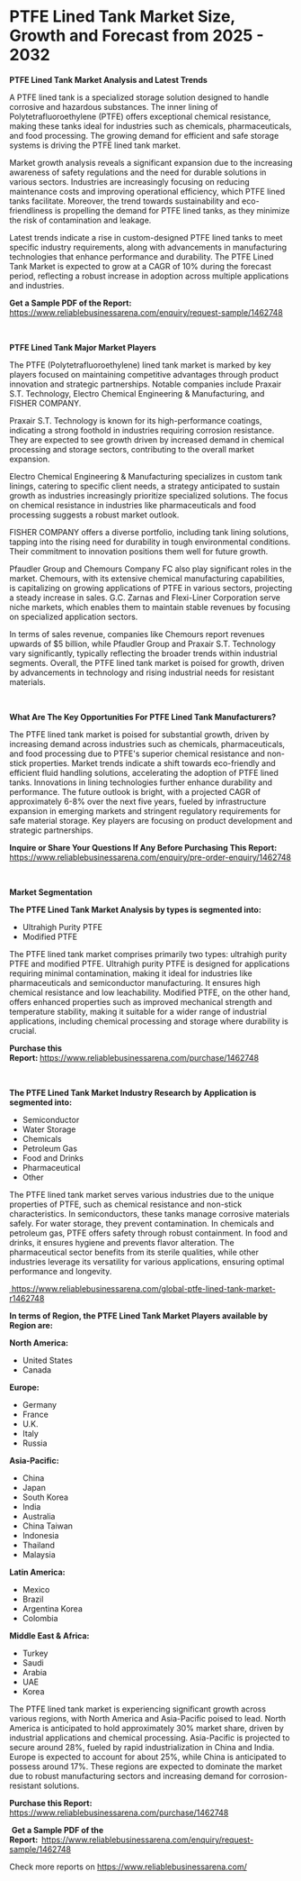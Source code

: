 <p><h1>PTFE Lined Tank Market Size, Growth and Forecast from 2025 - 2032</h1></p><p><strong>PTFE Lined Tank Market Analysis and Latest Trends</strong></p>
<p><p>A PTFE lined tank is a specialized storage solution designed to handle corrosive and hazardous substances. The inner lining of Polytetrafluoroethylene (PTFE) offers exceptional chemical resistance, making these tanks ideal for industries such as chemicals, pharmaceuticals, and food processing. The growing demand for efficient and safe storage systems is driving the PTFE lined tank market.</p><p>Market growth analysis reveals a significant expansion due to the increasing awareness of safety regulations and the need for durable solutions in various sectors. Industries are increasingly focusing on reducing maintenance costs and improving operational efficiency, which PTFE lined tanks facilitate. Moreover, the trend towards sustainability and eco-friendliness is propelling the demand for PTFE lined tanks, as they minimize the risk of contamination and leakage.</p><p>Latest trends indicate a rise in custom-designed PTFE lined tanks to meet specific industry requirements, along with advancements in manufacturing technologies that enhance performance and durability. The PTFE Lined Tank Market is expected to grow at a CAGR of 10% during the forecast period, reflecting a robust increase in adoption across multiple applications and industries.</p></p>
<p><strong>Get a Sample PDF of the Report:&nbsp;</strong> <a href="https://www.reliablebusinessarena.com/enquiry/request-sample/1462748?utm_campaign=3251&utm_medium=2&utm_source=Github&utm_content=ia&utm_term=08032025&utm_id=ptfe-lined-tank">https://www.reliablebusinessarena.com/enquiry/request-sample/1462748</a></p>
<p>&nbsp;</p>
<p><strong>PTFE Lined Tank Major Market Players</strong></p>
<p><p>The PTFE (Polytetrafluoroethylene) lined tank market is marked by key players focused on maintaining competitive advantages through product innovation and strategic partnerships. Notable companies include Praxair S.T. Technology, Electro Chemical Engineering & Manufacturing, and FISHER COMPANY.</p><p>Praxair S.T. Technology is known for its high-performance coatings, indicating a strong foothold in industries requiring corrosion resistance. They are expected to see growth driven by increased demand in chemical processing and storage sectors, contributing to the overall market expansion.</p><p>Electro Chemical Engineering & Manufacturing specializes in custom tank linings, catering to specific client needs, a strategy anticipated to sustain growth as industries increasingly prioritize specialized solutions. The focus on chemical resistance in industries like pharmaceuticals and food processing suggests a robust market outlook.</p><p>FISHER COMPANY offers a diverse portfolio, including tank lining solutions, tapping into the rising need for durability in tough environmental conditions. Their commitment to innovation positions them well for future growth.</p><p>Pfaudler Group and Chemours Company FC also play significant roles in the market. Chemours, with its extensive chemical manufacturing capabilities, is capitalizing on growing applications of PTFE in various sectors, projecting a steady increase in sales. G.C. Zarnas and Flexi-Liner Corporation serve niche markets, which enables them to maintain stable revenues by focusing on specialized application sectors.</p><p>In terms of sales revenue, companies like Chemours report revenues upwards of $5 billion, while Pfaudler Group and Praxair S.T. Technology vary significantly, typically reflecting the broader trends within industrial segments. Overall, the PTFE lined tank market is poised for growth, driven by advancements in technology and rising industrial needs for resistant materials.</p></p>
<p>&nbsp;</p>
<p><strong>What Are The Key Opportunities For PTFE Lined Tank Manufacturers?</strong></p>
<p><p>The PTFE lined tank market is poised for substantial growth, driven by increasing demand across industries such as chemicals, pharmaceuticals, and food processing due to PTFE's superior chemical resistance and non-stick properties. Market trends indicate a shift towards eco-friendly and efficient fluid handling solutions, accelerating the adoption of PTFE lined tanks. Innovations in lining technologies further enhance durability and performance. The future outlook is bright, with a projected CAGR of approximately 6-8% over the next five years, fueled by infrastructure expansion in emerging markets and stringent regulatory requirements for safe material storage. Key players are focusing on product development and strategic partnerships.</p></p>
<p><strong>Inquire or Share Your Questions If Any Before Purchasing This Report:</strong> <a href="https://www.reliablebusinessarena.com/enquiry/pre-order-enquiry/1462748?utm_campaign=3251&utm_medium=2&utm_source=Github&utm_content=ia&utm_term=08032025&utm_id=ptfe-lined-tank">https://www.reliablebusinessarena.com/enquiry/pre-order-enquiry/1462748</a></p>
<p>&nbsp;</p>
<p><strong>Market Segmentation</strong></p>
<p><strong>The PTFE Lined Tank Market Analysis by types is segmented into:</strong></p>
<p><ul><li>Ultrahigh Purity PTFE</li><li>Modified PTFE</li></ul></p>
<p><p>The PTFE lined tank market comprises primarily two types: ultrahigh purity PTFE and modified PTFE. Ultrahigh purity PTFE is designed for applications requiring minimal contamination, making it ideal for industries like pharmaceuticals and semiconductor manufacturing. It ensures high chemical resistance and low leachability. Modified PTFE, on the other hand, offers enhanced properties such as improved mechanical strength and temperature stability, making it suitable for a wider range of industrial applications, including chemical processing and storage where durability is crucial.</p></p>
<p><strong>Purchase this Report:&nbsp;</strong><a href="https://www.reliablebusinessarena.com/purchase/1462748?utm_campaign=3251&utm_medium=2&utm_source=Github&utm_content=ia&utm_term=08032025&utm_id=ptfe-lined-tank">https://www.reliablebusinessarena.com/purchase/1462748</a></p>
<p>&nbsp;</p>
<p><strong>The PTFE Lined Tank Market Industry Research by Application is segmented into:</strong></p>
<p><ul><li>Semiconductor</li><li>Water Storage</li><li>Chemicals</li><li>Petroleum Gas</li><li>Food and Drinks</li><li>Pharmaceutical</li><li>Other</li></ul></p>
<p><p>The PTFE lined tank market serves various industries due to the unique properties of PTFE, such as chemical resistance and non-stick characteristics. In semiconductors, these tanks manage corrosive materials safely. For water storage, they prevent contamination. In chemicals and petroleum gas, PTFE offers safety through robust containment. In food and drinks, it ensures hygiene and prevents flavor alteration. The pharmaceutical sector benefits from its sterile qualities, while other industries leverage its versatility for various applications, ensuring optimal performance and longevity.</p></p>
<p><a href="https://www.reliablebusinessarena.com/global-ptfe-lined-tank-market-r1462748?utm_campaign=3251&utm_medium=2&utm_source=Github&utm_content=ia&utm_term=08032025&utm_id=ptfe-lined-tank">&nbsp;https://www.reliablebusinessarena.com/global-ptfe-lined-tank-market-r1462748</a></p>
<p><strong>In terms of Region, the PTFE Lined Tank Market Players available by Region are:</strong></p>
<p>
    <p> <strong> North America: </strong>
        <ul>
            <li>United States</li>
            <li>Canada</li>
        </ul>
        </p> 
    <p> <strong> Europe: </strong>
        <ul>
            <li>Germany</li>
            <li>France</li>
            <li>U.K.</li>
            <li>Italy</li>
            <li>Russia</li>
        </ul>
        </p> 
    <p> <strong> Asia-Pacific: </strong>
        <ul>
            <li>China</li>
            <li>Japan</li>
            <li>South Korea</li>
            <li>India</li>
            <li>Australia</li>
            <li>China Taiwan</li>
            <li>Indonesia</li>
            <li>Thailand</li>
            <li>Malaysia</li>
        </ul>
        </p> 
    <p> <strong> Latin America: </strong>
        <ul>
            <li>Mexico</li>
            <li>Brazil</li>
            <li>Argentina Korea</li>
            <li>Colombia</li>
        </ul>
        </p> 
    <p> <strong> Middle East & Africa: </strong>
        <ul>
            <li>Turkey</li>
            <li>Saudi</li>
            <li>Arabia</li>
            <li>UAE</li>
            <li>Korea</li>
        </ul>
    </p>
    </p>
<p><p>The PTFE lined tank market is experiencing significant growth across various regions, with North America and Asia-Pacific poised to lead. North America is anticipated to hold approximately 30% market share, driven by industrial applications and chemical processing. Asia-Pacific is projected to secure around 28%, fueled by rapid industrialization in China and India. Europe is expected to account for about 25%, while China is anticipated to possess around 17%. These regions are expected to dominate the market due to robust manufacturing sectors and increasing demand for corrosion-resistant solutions.</p></p>
<p><strong>Purchase this Report: </strong><a href="https://www.reliablebusinessarena.com/purchase/1462748?utm_campaign=3251&utm_medium=2&utm_source=Github&utm_content=ia&utm_term=08032025&utm_id=ptfe-lined-tank">https://www.reliablebusinessarena.com/purchase/1462748</a></p>
<p>&nbsp;<strong>Get a Sample PDF of the Report:&nbsp;&nbsp;</strong><a href="https://www.reliablebusinessarena.com/enquiry/request-sample/1462748?utm_campaign=3251&utm_medium=2&utm_source=Github&utm_content=ia&utm_term=08032025&utm_id=ptfe-lined-tank">https://www.reliablebusinessarena.com/enquiry/request-sample/1462748</a></p>
<p><strong></strong></p>
<p>Check more reports on <a href="https://www.reliablebusinessarena.com/?utm_campaign=3251&utm_medium=2&utm_source=Github&utm_content=ia&utm_term=08032025&utm_id=ptfe-lined-tank">https://www.reliablebusinessarena.com/</a></p>